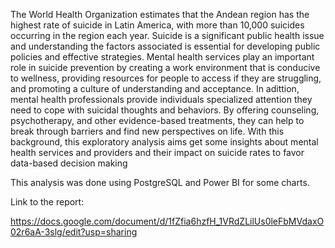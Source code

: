 

The World Health Organization estimates that the Andean region has the highest rate of suicide in Latin America, with more than 10,000 suicides occurring in the region each year. Suicide is a significant public health issue and understanding the factors associated is essential for developing public policies and effective strategies. Mental health services play an important role in suicide prevention by creating a work environment that is conducive to wellness, providing resources for people to access if they are struggling, and promoting a culture of understanding and acceptance. In adittion, mental health professionals provide individuals specialized attention they need to cope with suicidal thoughts and behaviors. By offering counseling, psychotherapy, and other evidence-based treatments, they can help to break through barriers and find new perspectives on life. With this background, this exploratory analysis aims get some insights about mental health services and providers and their impact on suicide rates to favor data-based decision making

This analysis was done using PostgreSQL and Power BI for some charts.

Link to the report: 

https://docs.google.com/document/d/1fZfia6hzfH_1VRdZLilUs0leFbMVdaxO02r6aA-3slg/edit?usp=sharing
